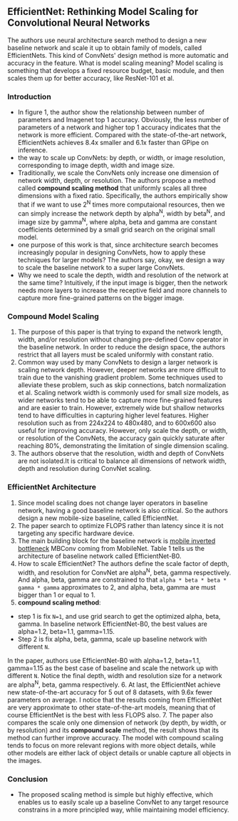 ## EfficientNet: Rethinking Model Scaling for Convolutional Neural Networks
The authors use neural architecture search  method to design a new baseline network and scale it up to obtain family of models, called EfficientNets. This kind of ConvNets' design method is more automatic and accuracy in the feature. What is model scaling meaning? Model scaling is something that develops a fixed resource budget, basic module, and then scales them up for better accuracy, like ResNet-101 et al.

### Introduction
- In figure 1, the author show the relationship between number of parameters and Imagenet top 1 accuracy. Obviously, the less number of parameters of a network and higher top 1 accuracy indicates that the network is more efficient. Compared with the state-of-the-art network, EfficientNets achieves 8.4x smaller and 6.1x faster than GPipe on inference.
- the way to scale up ConvNets: by depth, or width, or image resolution, corresponding to image depth, width and image size.
- Traditionally, we scale the ConvNets only increase one dimension of network width, depth, or resolution. The authors propose a method called **compound scaling method** that uniformly scales all three dimensions with a fixed ratio. Specifically, the authors empirically show that if we want to use 2<sup>N</sup> times more computaional resources, then we can simply increase the network depth by alpha<sup>N</sup>, width by beta<sup>N</sup>, and image size by gamma<sup>N</sup>, where alpha, beta and gamma are constant coefficients determined by a small grid search on the original small model.
- one purpose of this work is that, since architecture search becomes increasingly popular in designing ConvNets, how to apply these techniques for larger models? The authors say, okay, we design a way to scale the baseline network to a super large ConvNets.
- Why we need to scale the depth, width and resolution of the network at the same time? Intuitively, if the input image is bigger, then the network needs more layers to increase the receptive field and more channels to capture more fine-grained patterns on the bigger image.

### Compound Model Scaling
1. The purpose of this paper is that trying to expand the network length, width, and/or resolution without changing pre-defined Conv operator in the baseline network. In order to reduce the design space, the authors restrict that all layers must be scaled uniformly with constant ratio.
2. Common way used by many ConvNets to design a larger network is scaling network depth. However, deeper networks are more difficult to train due to the vanishing gradient problem. Some techniques used to alleviate these problem, such as skip connections, batch normalization et al. Scaling network width is commonly used for small size models, as wider networks tend to be able to capture more fine-grained features and are easier to train. However, extremely wide but shallow networks tend to have difficulties in capturing higher level features. Higher resolution such as from 224x224 to 480x480, and to 600x600 also useful for improving accuracy. However, only scale the depth, or width, or resolution of the ConvNets, the accuracy gain quickly saturate after reaching 80%, demonstrating the limitation of single dimension scaling.
3. The authors observe that the resolution, width and depth of ConvNets are not isolated.It is critical to balance all dimensions of network width, depth and resolution during ConvNet scaling.

### EfficientNet Architecture
1. Since model scaling does not change layer operators in baseline network, having a good baseline network is also critical. So the authors design a new mobile-size baseline, called EfficientNet.
2. The paper search to optimize FLOPS rather than latency since it is not targeting any specific hardware device.
3. The main building block for the baseline network is [mobile inverted bottleneck](https://arxiv.org/pdf/1801.04381.pdf) MBConv coming from MobileNet. Table 1 tells us the architecture of baseline network called EfficientNet-B0.
4. How to scale EfficientNet? The authors define the scale factor of depth, width, and resolution for  ConvNet are alpha<sup>N</sup>, beta<sup></sup>, gamma<sup></sup> respectively. And alpha, beta, gamma are constrained to that `alpha * beta * beta * gamma * gamma` approximates to 2, and alpha, beta, gamma are must bigger than 1 or equal to 1.
5. **compound scaling method**: 
- step 1 is fix `N=1`, and use grid search to get the optimized alpha, beta, gamma. In baseline network EfficientNet-B0, the best values are alpha=1.2, beta=1.1, gamma=1.15.
- Step 2 is fix alpha, beta, gamma, scale up baseline network with different `N`.

In the paper, authors use EfficientNet-B0 with alpha=1.2, beta=1.1, gamma=1.15 as the best case of baseline and scale the network up with different `N`. Notice the final depth, width and resolution size for a network are alpha<sup>N</sup>, beta<sup></sup>, gamma<sup></sup> respectively.
6. At last, the EfficientNet achieve new state-of-the-art accuracy for 5 out of 8 datasets, with 9.6x fewer parameters on average. I notice that the results coming from EfficientNet are very approximate to other state-of-the-art models, meaning that of course EfficientNet is the best with less FLOPS also.
7. The paper also compares the scale only one dimension of network (by depth, by width, or by resolution) and its **compound scale** method, the result shows that its method can further improve accuracy. The model with compound scaling tends to focus on more relevant regions with more object details, while other models are either lack of object details or unable capture all objects in the images.

### Conclusion
- The proposed scaling method is simple but highly effective, which enables us to easily scale up a baseline ConvNet to any target resource constrains in a more principled way, whlie maintaining model efficiency.

